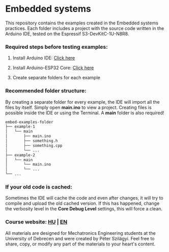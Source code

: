 # Embedded systems

This repository contains the examples created in the Embedded systems practices. Each folder includes a project with the source code written in the Arduino IDE, tested on the Espressif S3-DevKitC-1U-N8R8.

### Required steps before testing examples:

1. Install Arduino IDE:
[Click here](https://docs.arduino.cc/software/ide/)

2. Install Arduino-ESP32 Core: 
[Click here](https://docs.espressif.com/projects/arduino-esp32/en/latest/installing.html#installing-using-arduino-ide)

3. Create separate folders for each example

### Recommended folder structure:

By creating a separate folder for every example, the IDE will import all the files by itself. Simply open __main.ino__ to view a project. Creating files is possible inside the IDE or using the Terminal. A __main__ folder is also required!

```bash
embed-examples-folder
├── example-1
│   └── main
│       ├── main.ino
│       ├── something.h
│       ├── something.cpp
│       └── ...
├── example-2
│   └── main
│       └── main.ino
│       └── ...
└── ...
```

### If your old code is cached:

Sometimes the IDE will cache the code and even after changes, it will try to compile and upload the old cached version. If this has happened, change the verbosity level in the __Core Debug Level__ settings, this will force a clean.


### Course website: [HU](https://szilagyipeti.hu/embedded/content.html) | [EN](https://szilagyipeti.hu/embedded/content-en.html)

All materials are designed for Mechatronics Engineering students at the University of Debrecen and were created by Péter Szilágyi. Feel free to share, copy, or modify any part of the materials to your heart's content.
